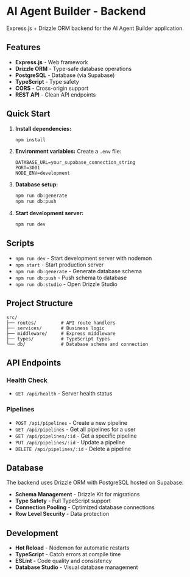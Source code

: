 # AI Agent Builder - Backend

Express.js + Drizzle ORM backend for the AI Agent Builder application.

## Features

- **Express.js** - Web framework
- **Drizzle ORM** - Type-safe database operations
- **PostgreSQL** - Database (via Supabase)
- **TypeScript** - Type safety
- **CORS** - Cross-origin support
- **REST API** - Clean API endpoints

## Quick Start

1. **Install dependencies:**
   ```bash
   npm install
   ```

2. **Environment variables:**
   Create a `.env` file:
   ```env
   DATABASE_URL=your_supabase_connection_string
   PORT=3001
   NODE_ENV=development
   ```

3. **Database setup:**
   ```bash
   npm run db:generate
   npm run db:push
   ```

4. **Start development server:**
   ```bash
   npm run dev
   ```

## Scripts

- `npm run dev` - Start development server with nodemon
- `npm start` - Start production server
- `npm run db:generate` - Generate database schema
- `npm run db:push` - Push schema to database
- `npm run db:studio` - Open Drizzle Studio

## Project Structure

```
src/
├── routes/         # API route handlers
├── services/       # Business logic
├── middleware/     # Express middleware
├── types/          # TypeScript types
└── db/             # Database schema and connection
```

## API Endpoints

### Health Check
- `GET /api/health` - Server health status

### Pipelines
- `POST /api/pipelines` - Create a new pipeline
- `GET /api/pipelines` - Get all pipelines for a user
- `GET /api/pipelines/:id` - Get a specific pipeline
- `PUT /api/pipelines/:id` - Update a pipeline
- `DELETE /api/pipelines/:id` - Delete a pipeline

## Database

The backend uses Drizzle ORM with PostgreSQL hosted on Supabase:

- **Schema Management** - Drizzle Kit for migrations
- **Type Safety** - Full TypeScript support
- **Connection Pooling** - Optimized database connections
- **Row Level Security** - Data protection

## Development

- **Hot Reload** - Nodemon for automatic restarts
- **TypeScript** - Catch errors at compile time
- **ESLint** - Code quality and consistency
- **Database Studio** - Visual database management 